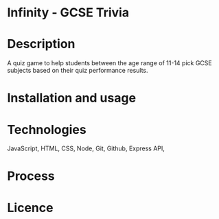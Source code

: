 # Infinity - GCSE Trivia 

# Description
A quiz game to help students between the age range of 11-14 pick GCSE subjects based on their quiz performance results. 

# Installation and usage 

# Technologies
JavaScript, HTML, CSS, Node, Git, Github, Express API, 

# Process


# Licence

